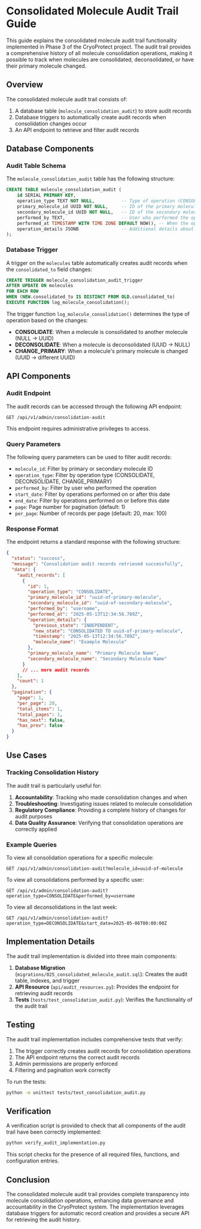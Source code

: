 # Consolidated Molecule Audit Trail Guide

This guide explains the consolidated molecule audit trail functionality implemented in Phase 3 of the CryoProtect project. The audit trail provides a comprehensive history of all molecule consolidation operations, making it possible to track when molecules are consolidated, deconsolidated, or have their primary molecule changed.

## Overview

The consolidated molecule audit trail consists of:

1. A database table (`molecule_consolidation_audit`) to store audit records
2. Database triggers to automatically create audit records when consolidation changes occur
3. An API endpoint to retrieve and filter audit records

## Database Components

### Audit Table Schema

The `molecule_consolidation_audit` table has the following structure:

```sql
CREATE TABLE molecule_consolidation_audit (
    id SERIAL PRIMARY KEY,
    operation_type TEXT NOT NULL,          -- Type of operation (CONSOLIDATE, DECONSOLIDATE, CHANGE_PRIMARY)
    primary_molecule_id UUID NOT NULL,     -- ID of the primary molecule
    secondary_molecule_id UUID NOT NULL,   -- ID of the secondary molecule
    performed_by TEXT,                     -- User who performed the operation
    performed_at TIMESTAMP WITH TIME ZONE DEFAULT NOW(), -- When the operation was performed
    operation_details JSONB                -- Additional details about the operation
);
```

### Database Trigger

A trigger on the `molecules` table automatically creates audit records when the `consolidated_to` field changes:

```sql
CREATE TRIGGER molecule_consolidation_audit_trigger
AFTER UPDATE ON molecules
FOR EACH ROW
WHEN (NEW.consolidated_to IS DISTINCT FROM OLD.consolidated_to)
EXECUTE FUNCTION log_molecule_consolidation();
```

The trigger function `log_molecule_consolidation()` determines the type of operation based on the changes:

- **CONSOLIDATE**: When a molecule is consolidated to another molecule (NULL → UUID)
- **DECONSOLIDATE**: When a molecule is deconsolidated (UUID → NULL)
- **CHANGE_PRIMARY**: When a molecule's primary molecule is changed (UUID → different UUID)

## API Components

### Audit Endpoint

The audit records can be accessed through the following API endpoint:

```
GET /api/v1/admin/consolidation-audit
```

This endpoint requires administrative privileges to access.

### Query Parameters

The following query parameters can be used to filter audit records:

- `molecule_id`: Filter by primary or secondary molecule ID
- `operation_type`: Filter by operation type (CONSOLIDATE, DECONSOLIDATE, CHANGE_PRIMARY)
- `performed_by`: Filter by user who performed the operation
- `start_date`: Filter by operations performed on or after this date
- `end_date`: Filter by operations performed on or before this date
- `page`: Page number for pagination (default: 1)
- `per_page`: Number of records per page (default: 20, max: 100)

### Response Format

The endpoint returns a standard response with the following structure:

```json
{
  "status": "success",
  "message": "Consolidation audit records retrieved successfully",
  "data": {
    "audit_records": [
      {
        "id": 1,
        "operation_type": "CONSOLIDATE",
        "primary_molecule_id": "uuid-of-primary-molecule",
        "secondary_molecule_id": "uuid-of-secondary-molecule",
        "performed_by": "username",
        "performed_at": "2025-05-13T12:34:56.789Z",
        "operation_details": {
          "previous_state": "INDEPENDENT",
          "new_state": "CONSOLIDATED TO uuid-of-primary-molecule",
          "timestamp": "2025-05-13T12:34:56.789Z",
          "molecule_name": "Example Molecule"
        },
        "primary_molecule_name": "Primary Molecule Name",
        "secondary_molecule_name": "Secondary Molecule Name"
      }
      // ... more audit records
    ],
    "count": 1
  },
  "pagination": {
    "page": 1,
    "per_page": 20,
    "total_items": 1,
    "total_pages": 1,
    "has_next": false,
    "has_prev": false
  }
}
```

## Use Cases

### Tracking Consolidation History

The audit trail is particularly useful for:

1. **Accountability**: Tracking who made consolidation changes and when
2. **Troubleshooting**: Investigating issues related to molecule consolidation
3. **Regulatory Compliance**: Providing a complete history of changes for audit purposes
4. **Data Quality Assurance**: Verifying that consolidation operations are correctly applied

### Example Queries

To view all consolidation operations for a specific molecule:

```
GET /api/v1/admin/consolidation-audit?molecule_id=uuid-of-molecule
```

To view all consolidations performed by a specific user:

```
GET /api/v1/admin/consolidation-audit?operation_type=CONSOLIDATE&performed_by=username
```

To view all deconsolidations in the last week:

```
GET /api/v1/admin/consolidation-audit?operation_type=DECONSOLIDATE&start_date=2025-05-06T00:00:00Z
```

## Implementation Details

The audit trail implementation is divided into three main components:

1. **Database Migration** (`migrations/025_consolidated_molecule_audit.sql`): Creates the audit table, indexes, and trigger
2. **API Resource** (`api/audit_resources.py`): Provides the endpoint for retrieving audit records
3. **Tests** (`tests/test_consolidation_audit.py`): Verifies the functionality of the audit trail

## Testing

The audit trail implementation includes comprehensive tests that verify:

1. The trigger correctly creates audit records for consolidation operations
2. The API endpoint returns the correct audit records
3. Admin permissions are properly enforced
4. Filtering and pagination work correctly

To run the tests:

```bash
python -m unittest tests/test_consolidation_audit.py
```

## Verification

A verification script is provided to check that all components of the audit trail have been correctly implemented:

```bash
python verify_audit_implementation.py
```

This script checks for the presence of all required files, functions, and configuration entries.

## Conclusion

The consolidated molecule audit trail provides complete transparency into molecule consolidation operations, enhancing data governance and accountability in the CryoProtect system. The implementation leverages database triggers for automatic record creation and provides a secure API for retrieving the audit history.